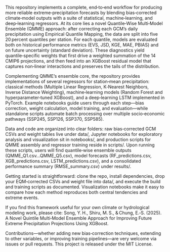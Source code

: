 This repository implements a complete, end‑to‑end workflow for producing more reliable extreme‐precipitation forecasts by blending bias‑corrected climate‐model outputs with a suite of statistical, machine‑learning, and deep‑learning regressors. At its core lies a novel Quantile‑Wise Multi‑Model Ensemble (QMME) approach: after correcting each GCM’s daily precipitation using Empirical Quantile Mapping, the data are split into five 20 percent quantiles per station. For each quantile, models are evaluated both on historical performance metrics (EVS, JSD, KGE, MAE, PBIAS) and on future uncertainty (standard deviation). These diagnostics yield quantile‑specific weights that first drive a weighted summation of the 14 CMIP6 projections, and then feed into an XGBoost residual model that captures non‑linear interactions and preserves the tails of the distribution.

Complementing QMME’s ensemble core, the repository provides implementations of several regressors for station‑mean precipitation: classical methods (Multiple Linear Regression, K‑Nearest Neighbors, Inverse Distance Weighting), machine‑learning models (Random Forest and hyperparameter‑tuned XGBoost), and a deep‑learning LSTM implemented in PyTorch. Example notebooks guide users through each step—bias correction, weight calculation, model training, and evaluation—while standalone scripts automate batch processing over multiple socio‑economic pathways (SSP245, SSP126, SSP370, SSP585).

Data and code are organized into clear folders: raw bias‑corrected GCM CSVs and weight tables live under data/, Jupyter notebooks for exploratory analysis and visualization sit in notebooks/, and production scripts for QMME assembly and regressor training reside in scripts/. Upon running these scripts, users will find quantile‑wise ensemble outputs (QMME_Q1.csv…QMME_Q5.csv), model forecasts (RF_predictions.csv, XGB_predictions.csv, LSTM_predictions.csv), and a consolidated performance summary (RMSE_summary.csv) under results/.

Getting started is straightforward: clone the repo, install dependencies, drop your EQM‑corrected CSVs and weight file into data/, and execute the build and training scripts as documented. Visualization notebooks make it easy to compare how each method reproduces both central tendencies and extreme events.

If you find this framework useful for your own climate or hydrological modeling work, please cite:
Song, Y. H., Shiru, M. S., & Chung, E.‑S. (2025). A Novel Quintile Multi‑Model Ensemble Approach for Improving Future Extreme Precipitation Projections Using XGBoost.

Contributions—whether adding new bias‑correction techniques, extending to other variables, or improving training pipelines—are very welcome via issues or pull requests. This project is released under the MIT License.
